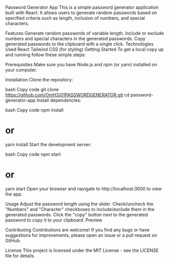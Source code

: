 
Password Generator App
This is a simple password generator application built with React. It allows users to generate random passwords based on specified criteria such as length, inclusion of numbers, and special characters.

Features
Generate random passwords of variable length.
Include or exclude numbers and special characters in the generated passwords.
Copy generated passwords to the clipboard with a single click.
Technologies Used
React
Tailwind CSS (for styling)
Getting Started
To get a local copy up and running follow these simple steps:

Prerequisites
Make sure you have Node.js and npm (or yarn) installed on your computer.

Installation
Clone the repository:

bash
Copy code
git clone https://github.com/OmH3/01PASSWORDGENERATOR.git
cd password-generator-app
Install dependencies:

bash
Copy code
npm install
# or
yarn install
Start the development server:

bash
Copy code
npm start
# or
yarn start
Open your browser and navigate to http://localhost:3000 to view the app.

Usage
Adjust the password length using the slider.
Check/uncheck the "Numbers" and "Character" checkboxes to include/exclude them in the generated passwords.
Click the "copy" button next to the generated password to copy it to your clipboard.
Preview

Contributing
Contributions are welcome! If you find any bugs or have suggestions for improvements, please open an issue or a pull request on GitHub.

License
This project is licensed under the MIT License - see the LICENSE file for details.
